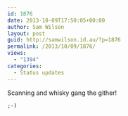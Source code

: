```yaml
---
id: 1876
date: 2013-10-09T17:50:05+00:00
author: Sam Wilson
layout: post
guid: http://samwilson.id.au/?p=1876
permalink: /2013/10/09/1876/
views:
  - "1394"
categories:
  - Status updates
---
```

Scanning and whisky gang the gither!

`;-)`
